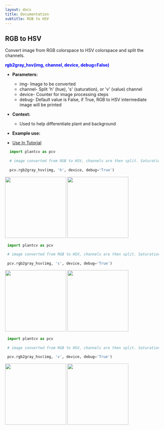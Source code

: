 ```yaml
---
layout: docs
title: Documentation
subtitle: RGB to HSV
---
```


## RGB to HSV

Convert image from RGB colorspace to HSV colorspace and split the channels.

<font color='blue'>**rgb2gray_hsv(img, channel, device, debug=False)**</font> 
    
- **Parameters:**   
  - img- Image to be converted
  - channel- Split 'h' (hue), 's' (saturation), or 'v' (value) channel
  - device- Counter for image processing steps
  - debug- Default value is False, if True, RGB to HSV intermediate image will be printed 

- **Context:**  
  - Used to help differentiate plant and background

- **Example use:**

 - [Use In Tutorial]()
 
  ```python
    import plantcv as pcv
    
    # image converted from RGB to HSV, channels are then split. Saturation ('h') channel is outputed.
    
    pcv.rgb2gray_hsv(img, 'h', device, debug='True')
  ```
  
  <a href="{{site.baseurl}}/img/documentation_images/rgb2hsv/Dr7AB001192-2014-02-04 17_01_09-D001dr_012014-VIS_SV_180_z500.png" target="_blank"><img src="{{site.baseurl}}/img/documentation_images/rgb2hsv/Dr7AB001192-2014-02-04 17_01_09-D001dr_012014-VIS_SV_180_z500.png" width="200"></a>   <a href="{{site.baseurl}}/img/documentation_images/rgb2hsv/1_hsv_hue.png" target="_blank"><img src="{{site.baseurl}}/img/documentation_images/rgb2hsv/1_hsv_hue.png" width="200"></a>

   ```python
    import plantcv as pcv
    
    # image converted from RGB to HSV, channels are then split. Saturation ('s') channel is outputed.
    
    pcv.rgb2gray_hsv(img, 's', device, debug='True')
  ```  

  <a href="{{site.baseurl}}/img/documentation_images/rgb2hsv/Dr7AB001192-2014-02-04 17_01_09-D001dr_012014-VIS_SV_180_z500.png" target="_blank"><img src="{{site.baseurl}}/img/documentation_images/rgb2hsv/Dr7AB001192-2014-02-04 17_01_09-D001dr_012014-VIS_SV_180_z500.png" width="200"></a>   <a href="{{site.baseurl}}/img/documentation_images/rgb2hsv/1_hsv_saturation.png" target="_blank"><img src="{{site.baseurl}}/img/documentation_images/rgb2hsv/1_hsv_saturation.png" width="200"></a>

   
   ```python
    import plantcv as pcv
    
    # image converted from RGB to HSV, channels are then split. Saturation ('v') channel is outputed.
    
    pcv.rgb2gray_hsv(img, 'v', device, debug='True')
  ```  
  
  <a href="{{site.baseurl}}/img/documentation_images/rgb2hsv/Dr7AB001192-2014-02-04 17_01_09-D001dr_012014-VIS_SV_180_z500.png" target="_blank"><img src="{{site.baseurl}}/img/documentation_images/rgb2hsv/Dr7AB001192-2014-02-04 17_01_09-D001dr_012014-VIS_SV_180_z500.png" width="200"></a>   <a href="{{site.baseurl}}/img/documentation_images/rgb2hsv/1_hsv_value.png" target="_blank"><img src="{{site.baseurl}}/img/documentation_images/rgb2hsv/1_hsv_value.png" width="200"></a>

